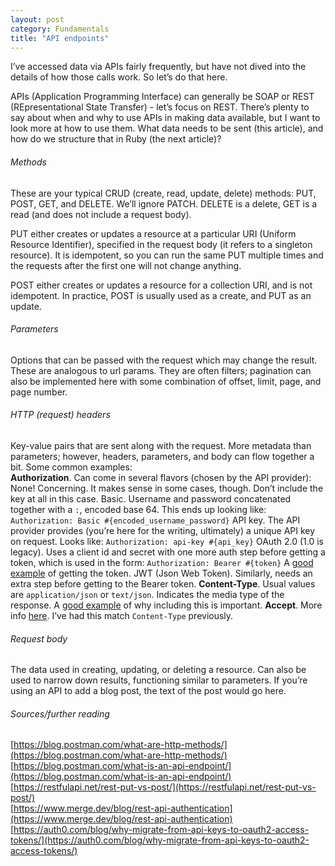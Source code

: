 ```yaml
---
layout: post
category: Fundamentals
title: "API endpoints"
---
```


I’ve accessed data via APIs fairly frequently, but have not dived into the details of how those calls work. So let’s do that here.

APIs (Application Programming Interface) can generally be SOAP or REST (REpresentational State Transfer) - let’s focus on REST. There’s plenty to say about when and why to use APIs in making data available, but I want to look more at how to use them. What data needs to be sent (this article), and how do we structure that in Ruby (the next article)?

###### Methods

These are your typical CRUD (create, read, update, delete) methods: PUT, POST, GET, and DELETE. We’ll ignore PATCH. DELETE is a delete, GET is a read (and does not include a request body). 

PUT either creates or updates a resource at a particular URI (Uniform Resource Identifier), specified in the request body (it refers to a singleton resource). It is idempotent, so you can run the same PUT multiple times and the requests after the first one will not change anything.

POST either creates or updates a resource for a collection URI, and is not idempotent. In practice, POST is usually used as a create, and PUT as an update.

###### Parameters

Options that can be passed with the request which may change the result. These are analogous to url params. They are often filters; pagination can also be implemented here with some combination of offset, limit, page, and page number. 

###### HTTP (request) headers

Key-value pairs that are sent along with the request. More metadata than parameters; however, headers, parameters, and body can flow together a bit. Some common examples:\
<span class="list  list--md one"><strong>Authorization</strong>. Can come in several flavors (chosen by the API provider):</span>
	<span class="list  list--md two">None! Concerning. It makes sense in some cases, though. Don’t include the key at all in this case.</span>
	<span class="list  list--md two">Basic. Username and password concatenated together with a `:`, encoded base 64. This ends up looking like: `Authorization: Basic #{encoded_username_password}`</span>
	<span class="list  list--md two">API key. The API provider provides (you’re here for the writing, ultimately) a unique API key on request. Looks like: `Authorization: api-key #{api_key}`</span>
	<span class="list  list--md two">OAuth 2.0 (1.0 is legacy). Uses a client id and secret with one more auth step before getting a token, which is used in the form: `Authorization: Bearer #{token}` A [good example](https://docs.informatica.com/integration-cloud/api-manager/current-version/api-manager-guide/authentication-and-authorization/oauth-2-0-authentication-and-authorization/python-3-example--invoke-a-managed-api-with-oauth-2-0-authentica.html) of getting the token.</span>
	<span class="list  list--md two">JWT (Json Web Token). Similarly, needs an extra step before getting to the Bearer token.</span>
<span class="list  list--md one"><strong>Content-Type</strong>. Usual values are `application/json` or `text/json`. Indicates the media type of the response. A [good example](https://www.geeksforgeeks.org/http-headers-content-type/) of why including this is important.</span>
<span class="list  list--md one"><strong>Accept</strong>. More info [here](https://developer.mozilla.org/en-US/docs/Web/HTTP/Headers/Accept). I’ve had this match `Content-Type` previously.</span>

###### Request body

The data used in creating, updating, or deleting a resource. Can also be used to narrow down results, functioning similar to parameters. If you’re using an API to add a blog post, the text of the post would go here.

###### Sources/further reading

[https://blog.postman.com/what-are-http-methods/](https://blog.postman.com/what-are-http-methods/) \
[https://blog.postman.com/what-is-an-api-endpoint/](https://blog.postman.com/what-is-an-api-endpoint/) \
[https://restfulapi.net/rest-put-vs-post/](https://restfulapi.net/rest-put-vs-post/) \
[https://www.merge.dev/blog/rest-api-authentication](https://www.merge.dev/blog/rest-api-authentication) \
[https://auth0.com/blog/why-migrate-from-api-keys-to-oauth2-access-tokens/](https://auth0.com/blog/why-migrate-from-api-keys-to-oauth2-access-tokens/)
